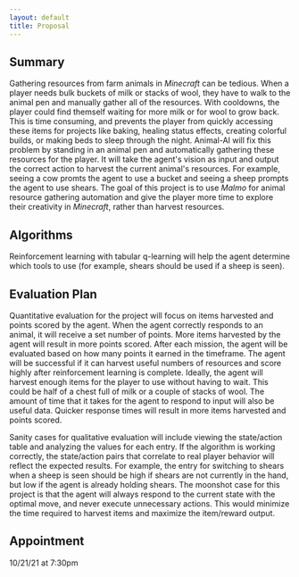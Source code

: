 ```yaml
---
layout: default
title: Proposal
---
```


## Summary
Gathering resources from farm animals in *Minecraft* can be tedious. When a player needs bulk buckets of milk or stacks of wool, they have to walk to the animal pen and manually gather all of the resources. With cooldowns, the player could find themself waiting for more milk or for wool to grow back. This is time consuming, and prevents the player from quickly accessing these items for projects like baking, healing status effects, creating colorful builds, or making beds to sleep through the night. Animal-AI will fix this problem by standing in an animal pen and automatically gathering these resources for the player. It will take the agent's vision as input and output the correct action to harvest the current animal's resources. For example, seeing a cow promts the agent to use a bucket and seeing a sheep prompts the agent to use shears. The goal of this project is to use *Malmo* for animal resource gathering automation and give the player more time to explore their creativity in *Minecraft*, rather than harvest resources.

## Algorithms
Reinforcement learning with tabular q-learning will help the agent determine which tools to use (for example, shears should be used if a sheep is seen).

## Evaluation Plan
Quantitative evaluation for the project will focus on items harvested and points scored by the agent. When the agent correctly responds to an animal, it will receive a set number of points. More items harvested by the agent will result in more points scored. After each mission, the agent will be evaluated based on how many points it earned in the timeframe.  The agent will be successful if it can harvest useful numbers of resources and score highly after reinforcement learning is complete. Ideally, the agent will harvest enough items for the player to use without having to wait. This could be half of a chest full of milk or a couple of stacks of wool. The amount of time that it takes for the agent to respond to input will also be useful data. Quicker response times will result in more items harvested and points scored.

Sanity cases for qualitative evaluation will include viewing the state/action table and analyzing the values for each entry. If the algorithm is working correctly, the state/action pairs that correlate to real player behavior will reflect the expected results. For example, the entry for switching to shears when a sheep is seen should be high if shears are not currently in the hand, but low if the agent is already holding shears. The moonshot case for this project is that the agent will always respond to the current state with the optimal move, and never execute unnecessary actions. This would minimize the time required to harvest items and maximize the item/reward output.

## Appointment
10/21/21 at 7:30pm
